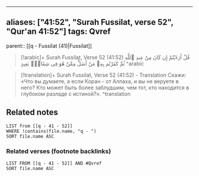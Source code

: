 
---
aliases: ["41:52", "Surah Fussilat, verse 52", "Qur'an 41:52"]
tags: Qvref
---

parent:: [[q - Fussilat (41)|Fussilat]]

> [!arabic]+ Surah Fussilat, Verse 52 (41:52)
> <span class="quran-arabic">قُلْ أَرَءَيْتُمْ إِن كَانَ مِنْ عِندِ ٱللَّهِ ثُمَّ كَفَرْتُم بِهِۦ مَنْ أَضَلُّ مِمَّنْ هُوَ فِى شِقَاقٍۭ بَعِيدٍ</span>
^arabic

> [!translation]+ Surah Fussilat, Verse 52 (41:52) - Translation
> Скажи: «Что вы думаете, а если Коран - от Аллаха, и вы не веруете в него? Кто может быть более заблудшим, чем тот, кто находится в глубоком разладе с истиной?».
^translation



## Related notes
```dataview
LIST from [[q - 41 - 52]]
WHERE !contains(file.name, "q - ")
SORT file.name ASC
```

### Related verses (footnote backlinks)
```dataview
LIST FROM [[q - 41 - 52]] AND #Qvref
SORT file.name ASC
```

